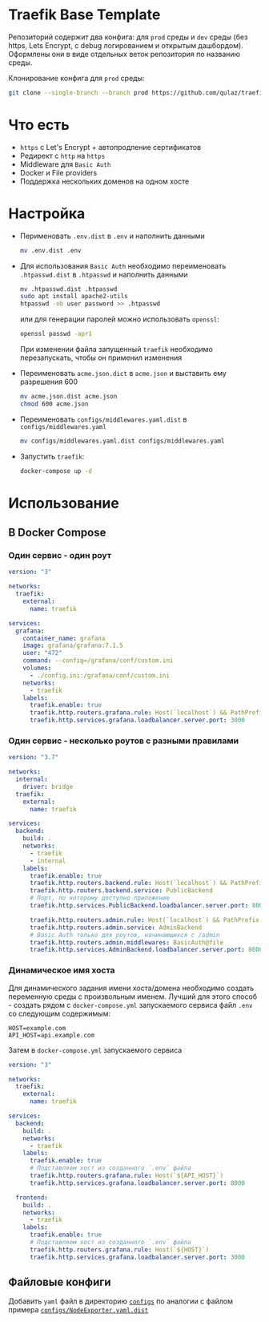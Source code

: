 # Traefik Base Template

Репозиторий содержит два конфига: для `prod` среды и `dev` среды (без https, Lets Encrypt, с debug логированием и открытым дашбордом). Оформлены они в виде отдельных веток репозитория по названию среды.

Клонирование конфига для `prod` среды:

```bash
git clone --single-branch --branch prod https://github.com/qulaz/traefik_template.git
```

# Что есть

- `https` с Let's Encrypt + автопродление сертификатов
- Редирект с `http` на `https`
- Middleware для `Basic Auth`
- Docker и File providers
- Поддержка нескольких доменов на одном хосте

# Настройка

- Перименовать `.env.dist` в `.env` и наполнить данными

  ```bash
  mv .env.dist .env
  ```

- Для использования `Basic Auth` необходимо переименовать `.htpasswd.dist` в `.htpasswd` и наполнить данными

  ```bash
  mv .htpasswd.dist .htpasswd
  sudo apt install apache2-utils
  htpasswd -nb user password >> .htpasswd
  ```

  или для генерации паролей можно использовать `openssl`:

  ```bash
  openssl passwd -apr1
  ```
  При изменении файла запущенный `traefik` необходимо перезапускать, чтобы он применил изменения

- Переименовать `acme.json.dict` в `acme.json` и выставить ему разрешения 600

  ```bash
  mv acme.json.dist acme.json
  chmod 600 acme.json
  ```

- Переименовать `configs/middlewares.yaml.dist` в `configs/middlewares.yaml`

  ```bash
  mv configs/middlewares.yaml.dist configs/middlewares.yaml
  ```

- Запустить `traefik`:

  ```bash
  docker-compose up -d
  ```

# Использование

## В Docker Compose

### Один сервис - один роут
```yaml
version: "3"

networks:
  traefik:
    external:
      name: traefik

services:
  grafana:
    container_name: grafana
    image: grafana/grafana:7.1.5
    user: "472"
    command: --config=/grafana/conf/custom.ini
    volumes:
      - ./config.ini:/grafana/conf/custom.ini
    networks:
      - traefik
    labels:
      traefik.enable: true
      traefik.http.routers.grafana.rule: Host(`localhost`) && PathPrefix(`/grafana`)
      traefik.http.services.grafana.loadbalancer.server.port: 3000
```

### Один сервис - несколько роутов с разными правилами
```yaml
version: "3.7"

networks:
  internal:
    driver: bridge
  traefik:
    external:
      name: traefik

services:
  backend:
    build: .
    networks:
      - traefik
      - internal
    labels:
      traefik.enable: true
      traefik.http.routers.backend.rule: Host(`localhost`) && PathPrefix(`/`)
      traefik.http.routers.backend.service: PublicBackend
      # Порт, по которому доступно приложение
      traefik.http.services.PublicBackend.loadbalancer.server.port: 8000

      traefik.http.routers.admin.rule: Host(`localhost`) && PathPrefix(`/admin`)
      traefik.http.routers.admin.service: AdminBackend
      # Basic Auth только для роутов, начинающихся с /admin
      traefik.http.routers.admin.middlewares: BasicAuth@file
      traefik.http.services.AdminBackend.loadbalancer.server.port: 8000
```

### Динамическое имя хоста
Для динамического задания имени хоста/домена необходимо создать переменную среды с произвольным именем. Лучший для этого способ - создать рядом с `docker-compose.yml` запускаемого сервиса файл `.env` со следующим содержимым:
```
HOST=example.com
API_HOST=api.example.com
```
Затем в `docker-compose.yml` запускаемого сервиса
```yaml
version: "3"

networks:
  traefik:
    external:
      name: traefik

services:
  backend:
    build: .
    networks:
      - traefik
    labels:
      traefik.enable: true
      # Подставляем хост из созданного `.env` файла
      traefik.http.routers.grafana.rule: Host(`${API_HOST}`)
      traefik.http.services.grafana.loadbalancer.server.port: 8000

  frontend:
    build: .
    networks:
      - traefik
    labels:
      traefik.enable: true
      # Подставляем хост из созданного `.env` файла
      traefik.http.routers.grafana.rule: Host(`${HOST}`)
      traefik.http.services.grafana.loadbalancer.server.port: 3000
```


## Файловые конфиги

Добавить `yaml` файл в директорию [`configs`](./configs) по аналогии с файлом примера [`configs/NodeExporter.yaml.dist`](./configs/NodeExporter.yaml.dist)
